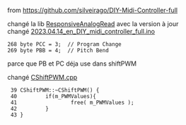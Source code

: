 from https://github.com/silveirago/DIY-Midi-Controller-full

changé la lib [ResponsiveAnalogRead](libraries/ResponsiveAnalogRead) avec la version à jour  
changé [2023.04.14_en_DIY_midi_controller_full.ino](2023.04.14_en_DIY_midi_controller_full/2023.04.14_en_DIY_midi_controller_full.ino)
```
268 byte PCC = 3;  // Program Change
269 byte PBB = 4;  // Pitch Bend
```
parce que PB et PC déja use dans shiftPWM

changé [CShiftPWM.cpp](libraries/ShiftPWM/CShiftPWM.cpp)
```
 39 CShiftPWM::~CShiftPWM() {
 40         if(m_PWMValues){
 41                 free( m_PWMValues );
 42         }
 43 }   
 ```
